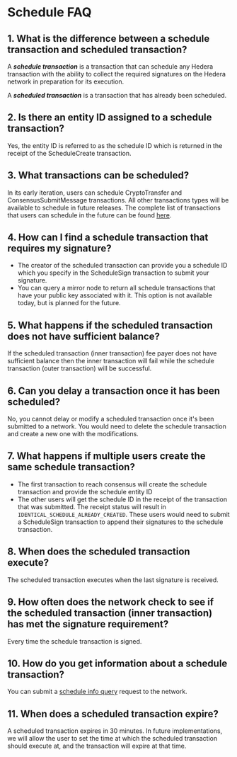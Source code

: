 # Schedule FAQ

## 1. What is the difference between a schedule transaction and scheduled transaction?

A _**schedule transaction**_ is a transaction that can schedule any Hedera transaction with the ability to collect the required signatures on the Hedera network in preparation for its execution.

A _**scheduled transaction**_ is a transaction that has already been scheduled.

## 2. Is there an entity ID assigned to a schedule transaction?

Yes, the entity ID is referred to as the schedule ID which is returned in the receipt of the ScheduleCreate transaction.

## 3. What transactions can be scheduled?

In its early iteration, users can schedule CryptoTransfer and ConsensusSubmitMessage transactions. All other transactions types will be available to schedule in future releases. The complete list of transactions that users can schedule in the future can be found [here](https://github.com/hashgraph/hedera-protobufs/blob/develop/services/schedulable_transaction_body.proto#L76).

## 4. How can I find a schedule transaction that requires my signature?

* The creator of the scheduled transaction can provide you a schedule ID which you specify in the ScheduleSign transaction to submit your signature.
* You can query a mirror node to return all schedule transactions that have your public key associated with it. This option is not available today, but is planned for the future. 

## 5. What happens if the scheduled transaction does not have sufficient balance?

If the scheduled transaction \(inner transaction\) fee payer does not have sufficient balance then the inner transaction will fail while the schedule transaction \(outer transaction\) will be successful.

## 6. Can you delay a transaction once it has been scheduled?

No, you cannot delay or modify a scheduled transaction once it's been submitted to a network. You would need to delete the schedule transaction and create a new one with the modifications.

## 7. What happens if multiple users create the same schedule transaction?

* The first transaction to reach consensus will create the schedule transaction and provide the schedule entity ID
* The other users will get the schedule ID in the receipt of the transaction that was submitted. The receipt status will result in `IDENTICAL_SCHEDULE_ALREADY_CREATED`. These users would need to submit a ScheduleSign transaction to append their signatures to the schedule transaction.

## 8. When does the scheduled transaction execute?

The scheduled transaction executes when the last signature is received.

## 9. How often does the network check to see if the scheduled transaction \(inner transaction\)  has met the signature requirement?

Every time the schedule transaction is signed.

## 10. How do you get information about a schedule transaction?

You can submit a [schedule info query](get-schedule-info.md) request to the network.

## 11. When does a scheduled transaction expire?

A scheduled transaction expires in 30 minutes. In future implementations, we will allow the user to set the time at which the scheduled transaction should execute at, and the transaction will expire at that time.

